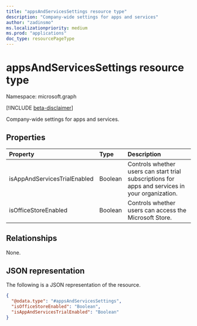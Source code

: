 ```yaml
---
title: "appsAndServicesSettings resource type"
description: "Company-wide settings for apps and services"
author: "zadinsmo"
ms.localizationpriority: medium
ms.prod: "applications"
doc_type: resourcePageType
---
```


# appsAndServicesSettings resource type

Namespace: microsoft.graph

[!INCLUDE [beta-disclaimer](../../includes/beta-disclaimer.md)]

Company-wide settings for apps and services.

## Properties
|Property|Type|Description|
|:---|:---|:---|
|isAppAndServicesTrialEnabled|Boolean|Controls whether users can start trial subscriptions for apps and services in your organization.|
|isOfficeStoreEnabled|Boolean|Controls whether users can access the Microsoft Store.|

## Relationships
None.

## JSON representation
The following is a JSON representation of the resource.
<!-- {
  "blockType": "resource",
  "@odata.type": "appsAndServicesSettings"
}
-->
``` json
{
  "@odata.type": "#appsAndServicesSettings",
  "isOfficeStoreEnabled": "Boolean",
  "isAppAndServicesTrialEnabled": "Boolean"
}
```

